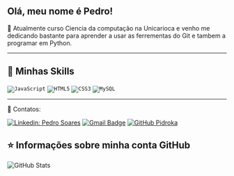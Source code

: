 ## Olá, meu nome é <strong>Pedro!</strong>


🔭 Atualmente curso Ciencia da computação na Unicarioca e venho me dedicando bastante para aprender a usar as ferrementas do Git e tambem a
programar em Python.



----

## 🚀 Minhas Skills

<code><img alt="JavaScript" src="https://img.shields.io/badge/javascript-%23323330.svg?&style=for-the-badge&logo=javascript&logoColor=%23F7DF1E"/></code>
<code><img alt="HTML5" src="https://img.shields.io/badge/html5-%23E34F26.svg?&style=for-the-badge&logo=html5&logoColor=white"/></code>
<code><img alt="CSS3" src="https://img.shields.io/badge/css3-%231572B6.svg?&style=for-the-badge&logo=css3&logoColor=white"/></code>
<code><img alt="MySQL" src="https://img.shields.io/badge/mysql-%2300f.svg?&style=for-the-badge&logo=mysql&logoColor=white"/></code>

---
💌 Contatos: 

[![Linkedin: Pedro Soares](https://img.shields.io/badge/-pedrosoares-blue?style=flat-square&logo=Linkedin&logoColor=white&link=https://www.linkedin.com/in/pedro-soares-264463205/)](https://www.linkedin.com/in/pedro-soares-264463205/)
[![Gmail Badge](https://img.shields.io/badge/-pedrosoaresty@gmail.com-006bed?style=flat-square&logo=Gmail&logoColor=white&link=mailto:pedrosoaresty@gmail.com)](mailto:pedrosoaresty@gmail.com)
[![GitHub Pidroka]( https://img.shields.io/github/followers/pidroka?label=follow&style=social)](https://github.com/pidroka)
  
</p>  

 

## ⭐ Informações sobre minha conta GitHub
![GitHub Stats](https://github-readme-stats.vercel.app/api?username=Pidroka&show_icons=true)
